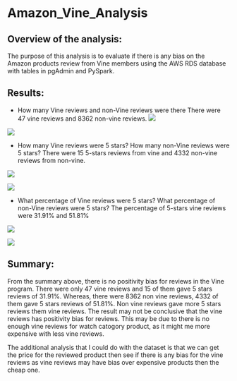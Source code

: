 # Amazon_Vine_Analysis
## Overview of the analysis:
The purpose of this analysis is to evaluate if there is any bias on the Amazon products review from Vine members using the AWS RDS database with tables in pgAdmin and PySpark.

## Results:
- How many Vine reviews and non-Vine reviews were there
There were 47 vine reviews and 8362 non-vine reviews.
![](/img/vine_count.JPG)

![](/img/nonvine_count.JPG)

- How many Vine reviews were 5 stars? How many non-Vine reviews were 5 stars?
There were 15 5-stars reviews from vine and 4332 non-vine reviews from non-vine.

![](/img/vine_5star_count.JPG)


![](/img/nonvine_5star_count.JPG)

- What percentage of Vine reviews were 5 stars? What percentage of non-Vine reviews were 5 stars?
The percentage of 5-stars vine reviews were 31.91% and 51.81% 

![](/img/vine_5star.JPG)

![](/img/nonvine_5star.JPG)

## Summary: 
From the summary above, there is no positivity bias for reviews in the Vine program. There were only 47 vine reviews and 15 of them gave 5 stars reviews of 31.91%. Whereas, there were 8362 non vine reviews, 4332 of them gave 5 stars reviews of 51.81%. Non vine reviews gave more 5 stars reviews them vine reviews. The result may not be conclusive that the vine reviews has positivity bias for reviews. This may be due to there is no enough vine reviews for watch catogory product, as it might me more expensive with less vine reviews.

The additional analysis that I could do with the dataset is that we can get the price for the reviewed product then see if there is any bias for the vine reviews as vine reviews may have bias over expensive products then the cheap one.
